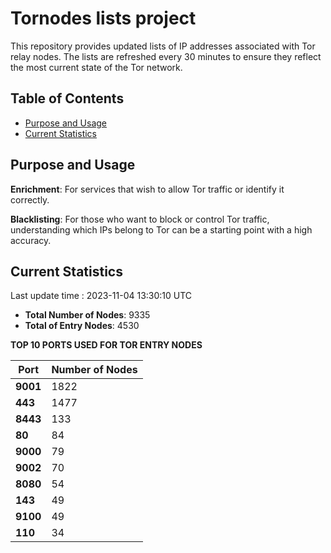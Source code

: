 # Tornodes lists project

This repository provides updated lists of IP addresses associated with Tor relay nodes. The lists are refreshed every 30 minutes to ensure they reflect the most current state of the Tor network.

## Table of Contents

- [Purpose and Usage](#purpose-and-usage)
- [Current Statistics](#current-statistics)


## Purpose and Usage

**Enrichment**: For services that wish to allow Tor traffic or identify it correctly.

**Blacklisting**: For those who want to block or control Tor traffic, understanding which IPs belong to Tor can be a starting point with a high accuracy.

## Current Statistics

Last update time : 2023-11-04 13:30:10 UTC

- **Total Number of Nodes**: 9335
- **Total of Entry Nodes**: 4530

**TOP 10 PORTS USED FOR TOR ENTRY NODES**

| **Port** | **Number of Nodes** |
|------|-----------------|
| **9001**   | 1822  |
| **443**   | 1477  |
| **8443**   | 133  |
| **80**   | 84  |
| **9000**   | 79  |
| **9002**   | 70  |
| **8080**   | 54  |
| **143**   | 49  |
| **9100**   | 49  |
| **110**   | 34  |

